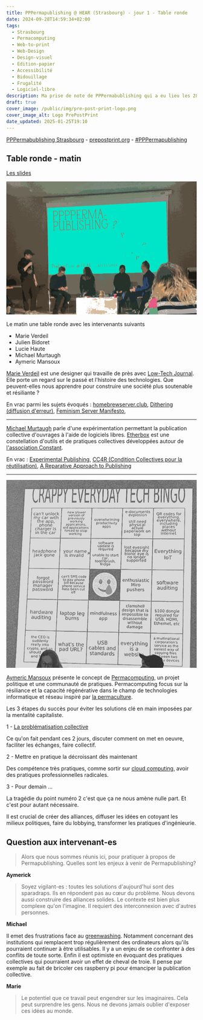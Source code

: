 ```yaml
---
title: PPPermapublishing @ HEAR (Strasbourg) - jour 1 - Table ronde
date: 2024-09-28T14:59:34+02:00
tags:
  - Strasbourg
  - Permacomputing
  - Web-to-print
  - Web-Design
  - Design-visuel
  - Edition-papier
  - Accessibilité
  - Bidouillage
  - Frugalité
  - Logiciel-libre
description: Ma prise de note de PPPermabublishing qui a eu lieu les 28 et 29 octobre 2024 à Strasbourg
draft: true
cover_image: /public/img/pre-post-print-logo.png
cover_image_alt: Logo PrePostPrint
date_updated: 2025-01-25T19:10
---
```


[PPPermabublishing Strasbourg](https://pouet.chapril.org/@prepostprint@post.lurk.org/113214495560311763)  - [prepostprint.org](https://prepostprint.org/) - [#PPPermapublishing](https://pouet.chapril.org/tags/PPPermapublishing)
## Table ronde - matin

[Les slides](https://prepostprint.org/pppermapublishing/)

![Photo du panel de la table ronde. Le logo de PrePostPrint est projeté à l'écran. Le titre de la table ronde est : PPPPermapublishing ?](/public/img/pppermapublishing-strasbourg-2024-panel.png)

Le matin une table ronde avec les intervenants suivants

- Marie Verdeil
- Julien Bidoret
- Lucie Haute
- Michael Murtaugh
- Aymeric Mansoux

[Marie Verdeil](https://verdeil.net/) est une designer qui travaille de près avec [Low-Tech Journal](https://solar.lowtechmagazine.com/fr/). Elle porte un regard sur le passé et l'histoire des technologies. Que peuvent-elles nous apprendre pour construire une société plus soutenable et résiliante ?

En vrac parmi les sujets évoqués : [homebrewserver.club](https://homebrewserver.club/), [Dithering (diffusion d'erreur)](https://fr.wikipedia.org/wiki/Diffusion_d%27erreur), [Feminism Server Manifesto](https://areyoubeingserved.constantvzw.org/Summit_afterlife.xhtml), 

---

[Michael Murtaugh](https://automatist.org/) parle d'une expérimentation permettant la publication collective d'ouvrages à l'aide de logiciels libres. [Etherbox](https://networksofonesown.constantvzw.org/etherbox/manual.html) est une constellation d'outils et de pratiques collectives développées autour de [l'association Constant](https://constantvzw.org/site/-About-Constant-7-.html).

En vrac : [Experimental Publishing](https://xpub.nl/),  [CC4R (Condition Collectives pour la réutilisation)](https://constantvzw.org/wefts/cc4r.fr.html), [A Reparative Approach to Publishing](https://march.international/a-reparative-approach-to-publishing/)

---

![Un bingo de 5 cases sur 5 avec un smiley qui pleure au centre. Il est entouré de phrases telles que :”votre nom est invalide“, ”quelle est l’adresse du pad?“, ”câbles USB et standards“, ”J‘ai oublié le mot de passe du gestionnaire de mots de passe”...](/public/img/pppermapublishing-jour-1-panel-crappy-everyday-tech-bingo.png)

[Aymeric Mansoux](https://bleu255.com/~aymeric/) présente le concept de [Permacomputing](https://permacomputing.net/), un projet politique et une communauté de pratiques. 
Permacomputing focus sur la résiliance et la capacité régénérative dans le champ de technologies informatique et réseau inspiré par [la permaculture](https://fr.wikipedia.org/wiki/Permaculture).

Les 3 étapes du succès pour éviter les solutions clé en main imposées par la mentalité capitaliste.

1 - [La problématisation collective](https://permacomputing.net/Communities/)

Ce qu'on fait pendant ces 2 jours, discuter comment on met en oeuvre, faciliter les échanges, faire collectif.

2 - Mettre en pratique la décroissant dès maintenant

Des compétence très pratiques, comme sortir sur [cloud computing](https://fr.wikipedia.org/wiki/Cloud_computing), avoir des pratiques professionnelles radicales.

3 - Pour demain …

La tragédie du point numéro 2 c'est que ça ne nous amène nulle part.
Et c'est pour autant nécessaire.

Il est crucial de créer des alliances, diffuser les idées en cotoyant les milieux politiques, faire du lobbying, transformer les pratiques d'ingénieurie.

## Question aux intervenant-es

> Alors que nous sommes réunis ici, pour pratiquer à propos de Permapublishing. Quelles sont les enjeux à venir de Permapublishing?

**Aymerick**

> Soyez vigilant-es : toutes les solutions d'aujourd'hui sont des sparadraps. Ils en répondent pas au cœur du problème. Nous devons aussi construire des alliances solides. Le contexte est bien plus complexe qu'on l'imagine. Il requiert des interconnexion avec d'autres personnes.

**Michael**

Il emet des frustrations face au [greenwashing](https://fr.wikipedia.org/wiki/Greenwashing). Notamment concernant des institutions qui remplacent trop régulièrement des ordinateurs alors qu'ils pourraient continuer à être utilisables. Il y a un enjeu de se confronter à des conflits de toute sorte. Enfin il est optimiste en évoquant des pratiques collectives qui pourraient avoir un effet de cheval de troie. Il pense par exemple au fait de bricoler ces raspberry pi pour émanciper la publication collective.

**Marie**

> Le potentiel que ce travail peut engendrer sur les imaginaires. Cela peut surprendre les gens. Nous ne devons jamais oublier d'exposer ces idées au monde.
